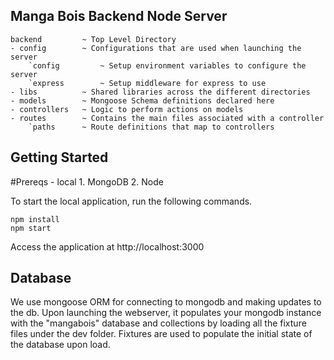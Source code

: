 ## Manga Bois Backend Node Server

```
backend         ~ Top Level Directory
- config        ~ Configurations that are used when launching the server
    `config         ~ Setup environment variables to configure the server
    `express        ~ Setup middleware for express to use
- libs          ~ Shared libraries across the different directories
- models        ~ Mongoose Schema definitions declared here
- controllers   ~ Logic to perform actions on models
- routes        ~ Contains the main files associated with a controller
    `paths      ~ Route definitions that map to controllers

```

## Getting Started

#Prereqs - local
    1. MongoDB
    2. Node

To start the local application, run the following commands. 

```
npm install
npm start
```

Access the application at http://localhost:3000

## Database

We use mongoose ORM for connecting to mongodb and making updates to the db.
Upon launching the webserver, it populates your mongodb
instance with the "mangabois" database and collections by loading 
all the fixture files under the dev folder. Fixtures are used to populate
the initial state of the database upon load.